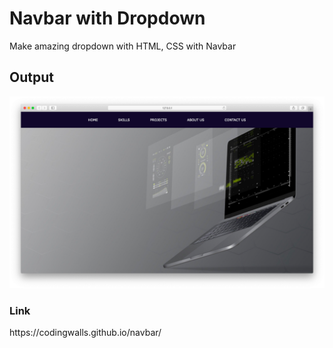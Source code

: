 # Navbar with Dropdown
Make amazing dropdown with HTML, CSS with Navbar

<h2>Output</h2>
<img src="https://github.com/codingwalls/navbar/blob/main/Output.png" />


<h3>Link</h3>
https://codingwalls.github.io/navbar/
